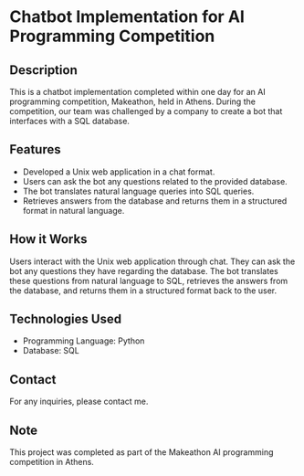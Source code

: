 # Chatbot Implementation for AI Programming Competition

## Description
This is a chatbot implementation completed within one day for an AI programming competition, Makeathon, held in Athens. During the competition, our team was challenged by a company to create a bot that interfaces with a SQL database.

## Features
- Developed a Unix web application in a chat format.
- Users can ask the bot any questions related to the provided database.
- The bot translates natural language queries into SQL queries.
- Retrieves answers from the database and returns them in a structured format in natural language.

## How it Works
Users interact with the Unix web application through chat. They can ask the bot any questions they have regarding the database. The bot translates these questions from natural language to SQL, retrieves the answers from the database, and returns them in a structured format back to the user.

## Technologies Used
- Programming Language: Python
- Database: SQL

## Contact
For any inquiries, please contact me.

## Note
This project was completed as part of the Makeathon AI programming competition in Athens.
